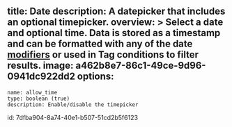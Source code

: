 title: Date
description: A datepicker that includes an optional timepicker.
overview: >
  Select a date and optional time. Data is stored as a timestamp and can be formatted with any of the date [modifiers](/modifiers) or used in Tag conditions to filter results.
image: a462b8e7-86c1-49ce-9d96-0941dc922dd2
options:
  -
    name: allow_time
    type: boolean (true)
    description: Enable/disable the timepicker
id: 7dfba904-8a74-40e1-b507-51cd2b5f6123
